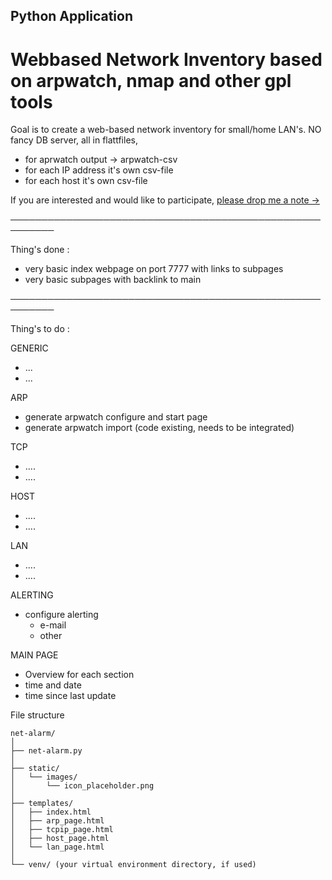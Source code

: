 ## Python Application
# Webbased Network Inventory based on arpwatch, nmap and other gpl tools

Goal is to create a web-based network inventory for small/home LAN's.
NO fancy DB server, all in flattfiles, 
- for aprwatch output -> arpwatch-csv 
- for each IP address it's own csv-file
- for each host it's own csv-file

If you are interested and would like to participate, [please drop me a note ->](https://www.fischerman.ch/?page_id=11)

─────────────────────────────────────────────────────────

Thing's done : 
- very basic index webpage on port 7777 with links to subpages
- very basic subpages with backlink to main

─────────────────────────────────────────────────────────

Thing's to do : 

GENERIC
- ...
- ...

ARP
- generate arpwatch configure and start page
- generate arpwatch import (code existing, needs to be integrated)

TCP
- ....
- ....

HOST
- ....
- ....

LAN
- ....
- ....

ALERTING
- configure alerting
    - e-mail
    - other 

MAIN PAGE
- Overview for each section
- time and date
- time since last update 


File structure 
```
net-alarm/
│
├── net-alarm.py
│
├── static/
│   └── images/
│       └── icon_placeholder.png
│
├── templates/
│   ├── index.html
│   ├── arp_page.html
│   ├── tcpip_page.html
│   ├── host_page.html
│   └── lan_page.html
│
└── venv/ (your virtual environment directory, if used)
```



